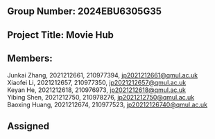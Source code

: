 ## Group Number: 2024EBU6305G35
## Project Title: Movie Hub
## Members:
Junkai Zhang, 2021212661, 210977394, jp2021212661@qmul.ac.uk<br>
Xiaofei Li,   2021212657, 210977350, jp2021212657@qmul.ac.uk<br>
Keyan He,     2021212618, 210976973, jp2021212618@qmul.ac.uk<br>
Yibing Shen,  2021212750, 210978276, jp2021212750@qmul.ac.uk<br>
Baoxing Huang,  2021212674, 210977523, jp20212126740@qmul.ac.uk<br>
## Assigned 

